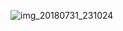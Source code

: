 
![img_20180731_231024](https://user-images.githubusercontent.com/34017019/43499232-836d9776-9518-11e8-8acc-161f874198b9.jpg)